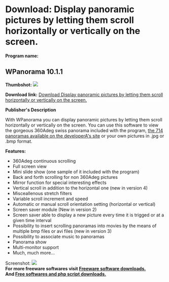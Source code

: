 # Download: Display panoramic pictures by letting them scroll horizontally or vertically on the screen.

**Program name:**

## WPanorama 10.1.1

  
**Thumbshot:** ![](http://www.freewarefiles.com/screenshot/wpanorama9_md.jpg)   
  
**Download link:** [Download Display panoramic pictures by letting them scroll horizontally or vertically on the screen.](http://freesoftwares.boysofts.com/WPanorama_program_17515.html)  
  


**Publisher's Description**  
  


With WPanorama you can display panoramic pictures by letting them scroll horizontally or vertically on the screen. You can use this software to view the gorgeous 360Adeg swiss panorama included with the program, [the 714 panoramas available on the developerA's site](http://www.wpanorama.com/wpanorama.php) or your own pictures in .jpg or .bmp format. 

**Features:**

  * 360Adeg continuous scrolling 
  * Full screen view 
  * Mini slide show (one sample of it included with the program) 
  * Back and forth scrolling for non 360Adeg pictures 
  * Mirror function for special interesting effects 
  * Vertical scroll in addition to the horizontal one (new in version 4) 
  * Misceallenous stretch filters 
  * Variable scroll increment and speed 
  * Automatic or manual scroll orientation setting (horizontal or vertical) 
  * Screen saver module (New in version 2) 
  * Screen saver able to display a new picture every time it is trigged or at a given time interval 
  * Possibility to insert scrolling panoramas into movies by the means of multiple bmp files or avi files (new in version 3) 
  * Possibility to associate music to panoramas 
  * Panorama show 
  * Multi-monitor support 
  * Much, much more... 

  
  
Screenshot: ![](http://www.freewarefiles.com/screenshot/wpanorama9.jpg)   
**For more freeware softwares visit [Freeware software downloads.](http://freesoftwares.boysofts.com/)**   
**And [Free softwares and php script downloads.](http://www.boysofts.com/)**
